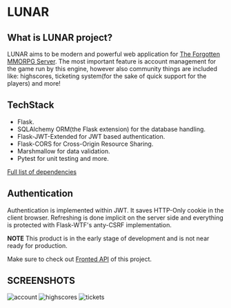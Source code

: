 # LUNAR

## What is LUNAR project?

LUNAR aims to be modern and powerful web application for [The Forgotten MMORPG Server](https://github.com/otland/forgottenserver). The most important feature is account management for the game run by this engine, however also
community things are included like: highscores, ticketing system(for the sake of quick support for the players) and more!


## TechStack
- Flask.
- SQLAlchemy ORM(the Flask extension) for the database handling.
- Flask-JWT-Extended for JWT based authentication.
- Flask-CORS for Cross-Origin Resource Sharing.
- Marshmallow for data validation.
- Pytest for unit testing and more.

[Full list of dependencies](https://github.com/damianpawlikowski/lunar/blob/main/requirements.txt)

## Authentication
Authentication is implemented within JWT. It saves HTTP-Only cookie in the client browser.
Refreshing is done implicit on the server side and everything is protected with Flask-WTF's
anty-CSRF implementation.


**NOTE**
This product is in the early stage of development and is not near ready for production.

Make sure to check out [Fronted API](https://github.com/damianpawlikowski/lunar-ui) of this project.


## SCREENSHOTS
![account](https://i.imgur.com/qhi5pR2.png)
![highscores](https://i.imgur.com/yEHDZ5T.png)
![tickets](https://i.imgur.com/LhVL5cj.png)
